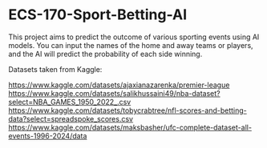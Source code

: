 # ECS-170-Sport-Betting-AI

This project aims to predict the outcome of various sporting events using AI models. You can input the names of the home and away teams or players, and the AI will predict the probability of each side winning.


Datasets taken from Kaggle:
 
https://www.kaggle.com/datasets/ajaxianazarenka/premier-league
https://www.kaggle.com/datasets/salikhussaini49/nba-dataset?select=NBA_GAMES_1950_2022_.csv
https://www.kaggle.com/datasets/tobycrabtree/nfl-scores-and-betting-data?select=spreadspoke_scores.csv
https://www.kaggle.com/datasets/maksbasher/ufc-complete-dataset-all-events-1996-2024/data

